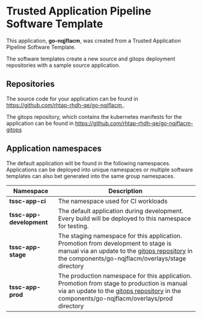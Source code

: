 # Trusted Application Pipeline Software Template

This application, **go-nqjflacm**, was created from a Trusted Application Pipeline Software Template.

The software templates create a new source and gitops deployment repositories with a sample source application. 

## Repositories

The source code for your application can be found in [https://github.com/rhtap-rhdh-qe/go-nqjflacm ](https://github.com/rhtap-rhdh-qe/go-nqjflacm ).
 
The gitops repository, which contains the kubernetes manifests for the application can be found in 
[https://github.com/rhtap-rhdh-qe/go-nqjflacm-gitops ](https://github.com/rhtap-rhdh-qe/go-nqjflacm-gitops ) 

## Application namespaces 

The default application will be found in the following namespaces. Applications can be deployed into unique namespaces or multiple software templates can also bet generated into the same group namespaces.  

|  Namespace   |  Description   |  
| -------- | -------- |
| **tssc-app-ci** | The namespace used for CI workloads |
| **tssc-app-development** | The default application during development. Every build will be deployed to this namespace for testing. |
| **tssc-app-stage** | The staging namespace for this application. Promotion from development to stage is manual via an update to the [gitops repository](https://github.com/rhtap-rhdh-qe/go-nqjflacm-gitops ) in the components/go-nqjflacm/overlays/stage directory |
| **tssc-app-prod** | The production namespace for this application. Promotion from stage to production is manual via an update to the [gitops repository](https://github.com/rhtap-rhdh-qe/go-nqjflacm-gitops ) in the components/go-nqjflacm/overlays/prod directory |